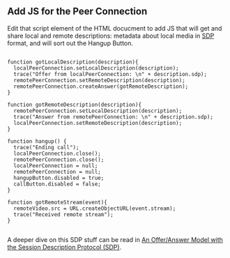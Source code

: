 ## Add JS for the Peer Connection

Edit that script element of the HTML docucment to add JS that will get and share local and remote descriptions: metadata about local media in [SDP](http://tools.ietf.org/html/rfc2327) format, and will sort out the Hangup Button.

~~~

function gotLocalDescription(description){
  localPeerConnection.setLocalDescription(description);
  trace("Offer from localPeerConnection: \n" + description.sdp);
  remotePeerConnection.setRemoteDescription(description);
  remotePeerConnection.createAnswer(gotRemoteDescription);
}

function gotRemoteDescription(description){
  remotePeerConnection.setLocalDescription(description);
  trace("Answer from remotePeerConnection: \n" + description.sdp);
  localPeerConnection.setRemoteDescription(description);
}

function hangup() {
  trace("Ending call");
  localPeerConnection.close();
  remotePeerConnection.close();
  localPeerConnection = null;
  remotePeerConnection = null;
  hangupButton.disabled = true;
  callButton.disabled = false;
}

function gotRemoteStream(event){
  remoteVideo.src = URL.createObjectURL(event.stream);
  trace("Received remote stream");
}


~~~

 A deeper dive on this SDP stuff can be read in [An Offer/Answer Model with the Session Description Protocol (SDP)](http://tools.ietf.org/html/rfc3264).